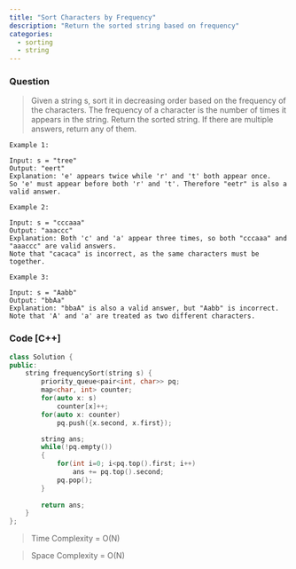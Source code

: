 ```yaml
---
title: "Sort Characters by Frequency"
description: "Return the sorted string based on frequency"
categories:
  - sorting
  - string
---
```


### Question

> Given a string s, sort it in decreasing order based on the frequency of the characters. The frequency of a character is the number of times it appears in the string.
> Return the sorted string. If there are multiple answers, return any of them.

```
Example 1:

Input: s = "tree"
Output: "eert"
Explanation: 'e' appears twice while 'r' and 't' both appear once.
So 'e' must appear before both 'r' and 't'. Therefore "eetr" is also a valid answer.

Example 2:

Input: s = "cccaaa"
Output: "aaaccc"
Explanation: Both 'c' and 'a' appear three times, so both "cccaaa" and "aaaccc" are valid answers.
Note that "cacaca" is incorrect, as the same characters must be together.

Example 3:

Input: s = "Aabb"
Output: "bbAa"
Explanation: "bbaA" is also a valid answer, but "Aabb" is incorrect.
Note that 'A' and 'a' are treated as two different characters.
```

### Code [C++]

```cpp
class Solution {
public:
    string frequencySort(string s) {
        priority_queue<pair<int, char>> pq;
        map<char, int> counter;
        for(auto x: s)
            counter[x]++;
        for(auto x: counter)
            pq.push({x.second, x.first});

        string ans;
        while(!pq.empty())
        {
            for(int i=0; i<pq.top().first; i++)
                ans += pq.top().second;
            pq.pop();
        }
        
        return ans;
    }
};
```

> Time Complexity = O(N)

> Space Complexity = O(N)

